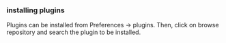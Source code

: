 ### installing plugins

Plugins can be installed from Preferences -> plugins. Then, click on browse repository and search the plugin to be installed.



